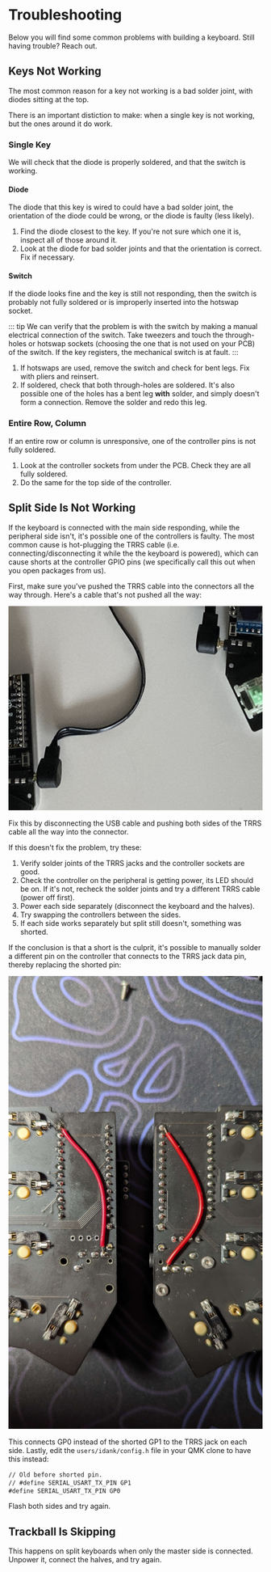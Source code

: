 # Troubleshooting

Below you will find some common problems with building a keyboard. Still having trouble? Reach out.

## Keys Not Working

The most common reason for a key not working is a bad solder joint, with diodes sitting at the top.

There is an important distiction to make: when a single key is not working, but the ones around it do work.

### Single Key

We will check that the diode is properly soldered, and that the switch is working.

#### Diode

The diode that this key is wired to could have a bad solder joint, the orientation of the diode could be wrong, or the diode is faulty (less likely).

1. Find the diode closest to the key. If you're not sure which one it is, inspect all of those around it.
1. Look at the diode for bad solder joints and that the orientation is correct. Fix if necessary.

#### Switch

If the diode looks fine and the key is still not responding, then the switch is probably not fully soldered or is improperly inserted into the hotswap socket.

::: tip
We can verify that the problem is with the switch by making a manual electrical connection of the switch. Take tweezers and touch the through-holes or hotswap sockets (choosing the one that is not used on your PCB) of the switch. If the key registers, the mechanical switch is at fault.
:::

1. If hotswaps are used, remove the switch and check for bent legs. Fix with pliers and reinsert.
1. If soldered, check that both through-holes are soldered. It's also possible one of the holes has a bent leg **with** solder, and simply doesn't form a connection. Remove the solder and redo this leg.

### Entire Row, Column

If an entire row or column is unresponsive, one of the controller pins is not fully soldered.

1. Look at the controller sockets from under the PCB. Check they are all fully soldered.
1. Do the same for the top side of the controller.

## Split Side Is Not Working

If the keyboard is connected with the main side responding, while the peripheral side isn't, it's possible one of the controllers is faulty. The most common cause is hot-plugging the TRRS cable (i.e. connecting/disconnecting it while the the keyboard is powered), which can cause shorts at the controller GPIO pins (we specifically call this out when you open packages from us).

First, make sure you've pushed the TRRS cable into the connectors all the way through. Here's a cable that's not pushed all the way:

![trrs cable](./trrs-cable-not-pushed.jpeg)

Fix this by disconnecting the USB cable and pushing both sides of the TRRS cable all the way into the connector.

If this doesn't fix the problem, try these:

1. Verify solder joints of the TRRS jacks and the controller sockets are good.
1. Check the controller on the peripheral is getting power, its LED should be on. If it's not, recheck the solder joints and try a different TRRS cable (power off first).
1. Power each side separately (disconnect the keyboard and the halves).
1. Try swapping the controllers between the sides.
1. If each side works separately but split still doesn't, something was shorted.

If the conclusion is that a short is the culprit, it's possible to manually solder a different pin on the controller that connects to the TRRS jack data pin, thereby replacing the shorted pin:

![rewire shorted pins](./rewire-shorted-trrs.jpg)

This connects GP0 instead of the shorted GP1 to the TRRS jack on each side. Lastly, edit the `users/idank/config.h` file in your QMK clone to have this instead:

```
// Old before shorted pin.
// #define SERIAL_USART_TX_PIN GP1
#define SERIAL_USART_TX_PIN GP0
```

Flash both sides and try again.

## Trackball Is Skipping

This happens on split keyboards when only the master side is connected. Unpower it, connect the halves, and try again.
